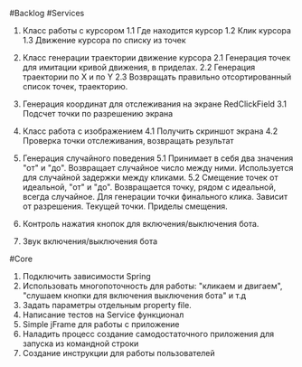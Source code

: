 #Backlog
#Services
1. Класс работы с курсором
1.1 Где находится курсор
1.2 Клик курсора
1.3 Движение курсора по списку из точек

2. Класс генерации траектории движение курсора
2.1 Генерация точек для имитации кривой движения, в приделах.
2.2 Генерация траектории по X и по Y
2.3 Возвращать правильно отсортированный список точек, траекторию.

3. Генерация координат для отслеживания на экране RedClickField
3.1 Подсчет точки по разрешению экрана

4. Класс работа с изображением
4.1 Получить скриншот экрана
4.2 Проверка точки отслеживания, возвращать результат

5. Генерация случайного поведения
5.1 Принимает в себя два значения "от" и "до". 
Возвращает случайное число между ними. Используется для случайной задержки между кликами.
5.2 Смещение точек от идеальной, "от" и "до".
Возвращается точку, рядом с идеальной, всегда случайное. Для генерации точки финального клика.
Зависит от разрешения. Текущей точки. Приделы смещения.

6. Контроль нажатия кнопок для включения/выключения бота.

7. Звук включения/выключения бота

#Core
1. Подключить зависимости Spring
2. Использовать многопоточность для работы: 
"кликаем и двигаем", "слушаем кнопки для включения выключения бота" и т.д
3. Задать параметры отдельным property file.
4. Написание тестов на Service функционал
5. Simple jFrame для работы с приложение
6. Наладить процесс создание самодостаточного приложения для запуска из командной строки
7. Создание инструкции для работы пользователей


